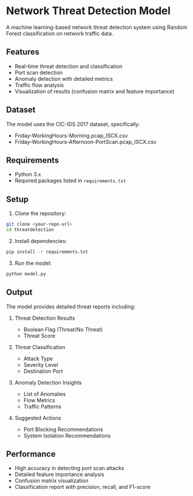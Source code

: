 # Network Threat Detection Model

A machine learning-based network threat detection system using Random Forest classification on network traffic data.

## Features

- Real-time threat detection and classification
- Port scan detection
- Anomaly detection with detailed metrics
- Traffic flow analysis
- Visualization of results (confusion matrix and feature importance)

## Dataset

The model uses the CIC-IDS 2017 dataset, specifically:
- Friday-WorkingHours-Morning.pcap_ISCX.csv
- Friday-WorkingHours-Afternoon-PortScan.pcap_ISCX.csv

## Requirements

- Python 3.x
- Required packages listed in `requirements.txt`

## Setup

1. Clone the repository:
```bash
git clone <your-repo-url>
cd threatdetection
```

2. Install dependencies:
```bash
pip install -r requirements.txt
```

3. Run the model:
```bash
python model.py
```

## Output

The model provides detailed threat reports including:
1. Threat Detection Results
   - Boolean Flag (Threat/No Threat)
   - Threat Score

2. Threat Classification
   - Attack Type
   - Severity Level
   - Destination Port

3. Anomaly Detection Insights
   - List of Anomalies
   - Flow Metrics
   - Traffic Patterns

4. Suggested Actions
   - Port Blocking Recommendations
   - System Isolation Recommendations

## Performance

- High accuracy in detecting port scan attacks
- Detailed feature importance analysis
- Confusion matrix visualization
- Classification report with precision, recall, and F1-score 